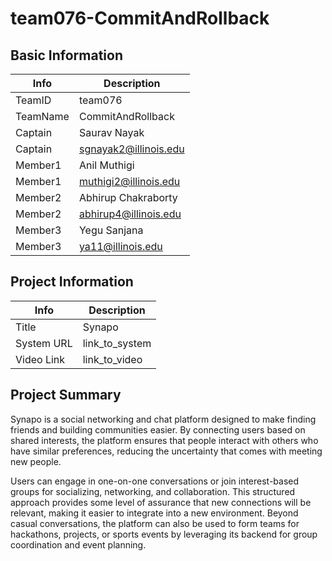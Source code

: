 # team076-CommitAndRollback

## Basic Information

|   Info      |        Description     |
| ----------- | ---------------------- |
| TeamID      |  team076               |
| TeamName    |  CommitAndRollback     |
| Captain     |  Saurav Nayak          |
| Captain     |  sgnayak2@illinois.edu |
| Member1     |  Anil Muthigi          |
| Member1     |  muthigi2@illinois.edu |
| Member2     |  Abhirup Chakraborty   |
| Member2     |  abhirup4@illinois.edu |
| Member3     |  Yegu Sanjana          |
| Member3     |  ya11@illinois.edu     |

## Project Information

|   Info      |        Description     |
| ----------- | ---------------------- |
|  Title      |       Synapo     |
| System URL  |      link_to_system    |
| Video Link  |      link_to_video     |

## Project Summary
Synapo is a social networking and chat platform designed to make finding friends and building communities easier. By connecting users based on shared interests, the platform ensures that people interact with others who have similar preferences, reducing the uncertainty that comes with meeting new people.

Users can engage in one-on-one conversations or join interest-based groups for socializing, networking, and collaboration. This structured approach provides some level of assurance that new connections will be relevant, making it easier to integrate into a new environment. Beyond casual conversations, the platform can also be used to form teams for hackathons, projects, or sports events by leveraging its backend for group coordination and event planning.

